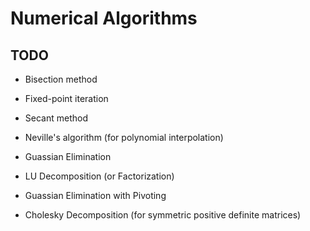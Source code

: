 # Numerical Algorithms

## TODO

- Bisection method
- Fixed-point iteration
- Secant method
- Neville's algorithm (for polynomial interpolation)

- Guassian Elimination
- LU Decomposition (or Factorization)
- Guassian Elimination with Pivoting
- Cholesky Decomposition (for symmetric positive definite matrices)